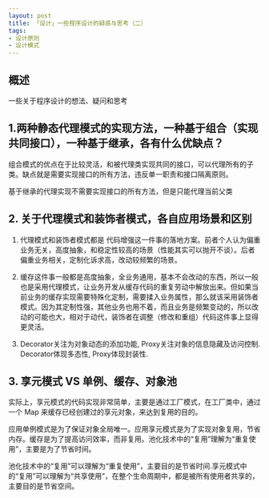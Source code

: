```yaml
---
layout: post
title: 「设计」一些程序设计的疑惑与思考（二）
tags: 
- 设计原则
- 设计模式
---
```


## 概述

一些关于程序设计的想法、疑问和思考


<!--more-->

## 1.两种静态代理模式的实现方法，一种基于组合（实现共同接口），一种基于继承，各有什么优缺点？

组合模式的优点在于比较灵活，和被代理类实现共同的接口，可以代理所有的子类。缺点就是需要实现接口的所有方法，违反单一职责和接口隔离原则。

基于继承的代理实现不需要实现接口的所有方法，但是只能代理当前父类

## 2. 关于代理模式和装饰者模式，各自应用场景和区别

1. 代理模式和装饰者模式都是 代码增强这一件事的落地方案。前者个人认为偏重业务无关，高度抽象，和稳定性较高的场景（性能其实可以抛开不谈）。后者偏重业务相关，定制化诉求高，改动较频繁的场景。

2. 缓存这件事一般都是高度抽象，全业务通用，基本不会改动的东西，所以一般也是采用代理模式，让业务开发从缓存代码的重复劳动中解放出来。但如果当前业务的缓存实现需要特殊化定制，需要揉入业务属性，那么就该采用装饰者模式。因为其定制性强，其他业务也用不着，而且业务是频繁变动的，所以改动的可能也大，相对于动代，装饰者在调整（修改和重组）代码这件事上显得更灵活。

3. Decorator关注为对象动态的添加功能, Proxy关注对象的信息隐藏及访问控制.
Decorator体现多态性, Proxy体现封装性.

## 3. 享元模式 VS 单例、缓存、对象池

实际上，享元模式的代码实现非常简单，主要是通过工厂模式，在工厂类中，通过一个 Map 来缓存已经创建过的享元对象，来达到复用的目的。

应用单例模式是为了保证对象全局唯一。应用享元模式是为了实现对象复用，节省内存。缓存是为了提高访问效率，而非复用。池化技术中的“复用”理解为“重复使用”，主要是为了节省时间。

池化技术中的“复用”可以理解为“重复使用”，主要目的是节省时间.享元模式中的“复用”可以理解为“共享使用”，在整个生命周期中，都是被所有使用者共享的，主要目的是节省空间。